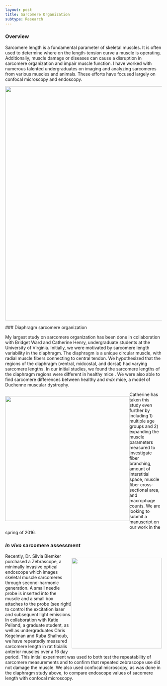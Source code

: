```yaml
---
layout: post
title: Sarcomere Organization
subtype: Research
---
```


### Overview

Sarcomere length is a fundamental parameter of skeletal muscles.
It is often used to determine where on the length-tension curve a muscle is operating.
Additionally, muscle damage or diseases can cause a disruption in sarcomere organization and impair muscle function.
I have worked with numerous talented undergraduates on imaging and analyzing sarcomeres from various muscles and animals.
These efforts have focused largely on confocal microscopy and endoscopy.
<p><img src="{{ site.baseurl }}images/single_fiber.png" width="750px"></p> 
### Diaphragm sarcomere organization

My largest study on sarcomere organization has been done in collaboration with Bridget Ward and Catherine Henry, undergraduate students at the University of Virginia.
Initially, we were motivated by sarcomere length variability in the diaphragm.
The diaphragm is a unique circular muscle, with radial muscle fibers connecting to central tendon.
We hypothesized that the regions of the diaphragm (ventral, midcostal, and dorsal) had varying sarcomere lengths.
In our initial studies, we found the sarcomere lengths of the diaphragm regions were different in healthy mice .
We were also able to find sarcomere differences between healthy and *mdx* mice, a model of Duchenne muscular dystrophy.
<p style="float: left;"><img class="margined" src="{{ site.baseurl }}images/diaphragm_3.png" width="400px"></p> 
Catherine has taken this study even further by including 1) multiple age groups and 2) expanding the muscle parameters measured to investigate fiber branching, amount of interstitial space,
muscle fiber cross-sectional area, and macrophage counts. We are looking to submit a manuscript on our work in the spring of 2016.
<div style="clear:left"> </dev>

### *In vivo* sarcomere assessment
<p style="float: right;"><img class="margined" 	src="{{ site.baseurl }}images/Kyle_zebrascope.jpg" width="290px"></p> 
Recently, Dr. Silvia Blemker purchased a Zebrascope, a minimally invasive optical endoscope which images skeletal muscle sarcomeres through second-harmonic generation.
A small needle probe is inserted into the muscle and a small box attaches to the probe (see right) to control the excitation laser and subsequent light emissions.
In collaboration with Katie Pelland, a graduate student, as well as undergraduates Chris Kegelman and Ruba Shalhoub, 
we have repeatedly measured sarcomere length in rat tibialis anterior muscles over a 16 day period.
This initial experiment was used to both test the repeatability of sarcomere measurements and to confirm that repeated zebrascope use did not damage the muscle.
We also used confocal microscopy, as was done in the diaphragm study above, to compare endoscope values of sacomere length with confocal microscopy.
<div style="clear:right"> </dev>